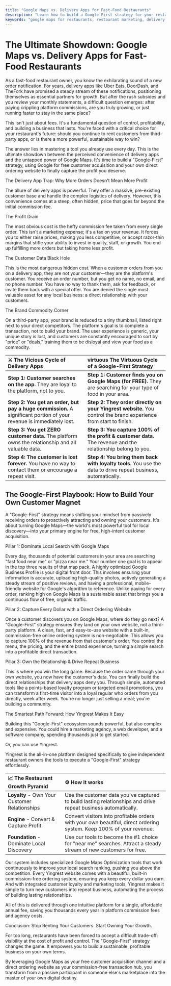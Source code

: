 ```yaml
---
title: "Google Maps vs. Delivery Apps for Fast-Food Restaurants"
description: "Learn how to build a Google-First strategy for your restaurant to get free customer acquisition and capture the profit you deserve with your own direct ordering website."
keywords: "google maps for restaurants, restaurant marketing, delivery apps, commission-free ordering, customer acquisition"
---
```


# The Ultimate Showdown: Google Maps vs. Delivery Apps for Fast-Food Restaurants
As a fast-food restaurant owner, you know the exhilarating sound of a new order notification. For years, delivery apps like Uber Eats, DoorDash, and TheFork have promised a steady stream of these notifications, positioning themselves as essential partners for growth. But after the rush subsides and you review your monthly statements, a difficult question emerges: after paying crippling platform commissions, are you truly growing, or just running faster to stay in the same place?

This isn't just about fees. It's a fundamental question of control, profitability, and building a business that lasts. You're faced with a critical choice for your restaurant's future: should you continue to rent customers from third-party apps, or is there a more powerful, sustainable way to win?

The answer lies in mastering a tool you already use every day. This is the ultimate showdown between the perceived convenience of delivery apps and the untapped power of Google Maps. It's time to build a "Google-First" strategy, using Google for free customer acquisition and your own direct ordering website to finally capture the profit you deserve.

The Delivery App Trap: Why More Orders Doesn't Mean More Profit

The allure of delivery apps is powerful. They offer a massive, pre-existing customer base and handle the complex logistics of delivery. However, this convenience comes at a steep, often hidden, price that goes far beyond the initial commission fee.

The Profit Drain

The most obvious cost is the hefty commission fee taken from every single order. This isn't a marketing expense; it's a tax on your revenue. It forces you to either raise prices, making you less competitive, or accept razor-thin margins that stifle your ability to invest in quality, staff, or growth. You end up fulfilling more orders but taking home less profit.

The Customer Data Black Hole

This is the most dangerous hidden cost. When a customer orders from you on a delivery app, they are not your customer—they are the platform's customer. You receive an order number, but you get no name, no email, and no phone number. You have no way to thank them, ask for feedback, or invite them back with a special offer. You are denied the single most valuable asset for any local business: a direct relationship with your customers.

The Brand Commodity Corner

On a third-party app, your brand is reduced to a tiny thumbnail, listed right next to your direct competitors. The platform's goal is to complete a transaction, not to build your brand. The user experience is generic, your unique story is lost, and customers are constantly encouraged to sort by "price" or "deals," training them to be disloyal and view your food as a commodity.

| ⚔️ The Vicious Cycle of Delivery Apps |  virtuous The Virtuous Cycle of a Google-First Strategy |
| :--- | :--- |
| **Step 1: Customer searches on the app.** They are loyal to the platform, not to you. | **Step 1: Customer finds you on Google Maps (for FREE).** They are searching for your type of food in your area. |
| **Step 2: You get an order, but pay a huge commission.** A significant portion of your revenue is immediately lost. | **Step 2: They order directly on your Yingrest website.** You control the brand experience from start to finish. |
| **Step 3: You get ZERO customer data.** The platform owns the relationship and all valuable data. | **Step 3: You capture 100% of the profit & customer data.** The revenue and the relationship belong to you. |
| **Step 4: The customer is lost forever.** You have no way to contact them or encourage a repeat visit. | **Step 4: You bring them back with loyalty tools.** You use the data to drive repeat business, automatically. |

## The Google-First Playbook: How to Build Your Own Customer Magnet

A "Google-First" strategy means shifting your mindset from passively receiving orders to proactively attracting and owning your customers. It's about turning Google Maps—the world's most powerful tool for local discovery—into your primary engine for free, high-intent customer acquisition.

Pillar 1: Dominate Local Search with Google Maps

Every day, thousands of potential customers in your area are searching "fast food near me" or "pizza near me." Your number one goal is to appear in the top three results of that map pack. A highly optimized Google Business Profile is your digital front door. This involves ensuring your information is accurate, uploading high-quality photos, actively generating a steady stream of positive reviews, and having a professional, mobile-friendly website for Google's algorithm to reference. Unlike paying for every order, ranking high on Google Maps is a sustainable asset that brings you a continuous flow of free, organic traffic.

Pillar 2: Capture Every Dollar with a Direct Ordering Website

Once a customer discovers you on Google Maps, where do they go next? A "Google-First" strategy ensures they land on your own website, not a third-party platform. A clean, fast, and easy-to-use website with a built-in, commission-free online ordering system is non-negotiable. This allows you to capture 100% of the revenue from that customer's order. You control the menu, the pricing, and the entire brand experience, turning a simple search into a profitable direct transaction.

Pillar 3: Own the Relationship & Drive Repeat Business

This is where you win the long game. Because the order came through your own website, you now have the customer's data. You can finally build the direct relationships that delivery apps deny you. Through simple, automated tools like a points-based loyalty program or targeted email promotions, you can transform a first-time visitor into a loyal regular who orders from you directly, week after week. You're no longer just selling a meal; you're building a community.

The Smartest Path Forward: How Yingrest Makes It Easy

Building this "Google-First" ecosystem sounds powerful, but also complex and expensive. You could hire a marketing agency, a web developer, and a software company, spending thousands just to get started.

Or, you can use Yingrest.

Yingrest is the all-in-one platform designed specifically to give independent restaurant owners the tools to execute a "Google-First" strategy effortlessly.

| 📈 The Restaurant Growth Pyramid | ⚙️ How it works |
| :--- | :--- |
| **Loyalty** - Own Your Customer Relationships | Use the customer data you've captured to build lasting relationships and drive repeat business automatically. |
| **Engine** - Convert & Capture Profit | Convert visitors into profitable orders with your own beautiful, direct ordering system. Keep 100% of your revenue. |
| **Foundation** - Dominate Local Discovery | Use our tools to become the #1 choice for "near me" searches. Attract a steady stream of new customers for free. |

Our system includes specialized Google Maps Optimization tools that work continuously to improve your local search ranking, pushing you above the competition. Every Yingrest website comes with a beautiful, built-in commission-free ordering system, ensuring you keep every dollar you earn. And with integrated customer loyalty and marketing tools, Yingrest makes it simple to turn new customers into repeat business, automating the process of building lasting relationships.

All of this is delivered through one intuitive platform for a single, affordable annual fee, saving you thousands every year in platform commission fees and agency costs.

Conclusion: Stop Renting Your Customers. Start Owning Your Growth.

For too long, restaurants have been forced to accept a difficult trade-off: visibility at the cost of profit and control. The "Google-First" strategy changes the game. It empowers you to build a sustainable, profitable business on your own terms.

By leveraging Google Maps as your free customer acquisition channel and a direct ordering website as your commission-free transaction hub, you transform from a passive participant in someone else's marketplace into the master of your own digital destiny.
